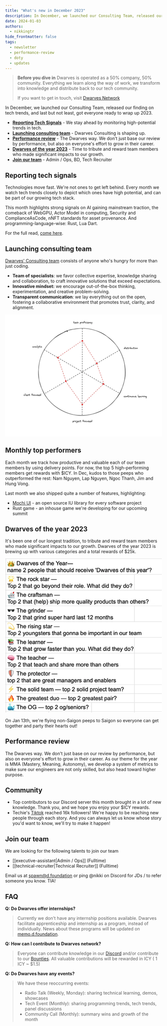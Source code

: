 ```yaml
---
title: "What's new in December 2023"
description: In December, we launched our Consulting Team, released our finding on tech trends, and last but not least, got everyone ready to wrap up 2023.
date: 2024-01-03
authors:
  - nikkingtr
hide_frontmatter: false
tags:
  - newsletter
  - performance-review
  - doty
  - updates
---
```


> **Before you dive in**
> Dwarves is operated as a 50% company, 50% community. Everything we learn along the way of work, we transform into knowledge and distribute back to our tech community.
>
> If you want to get in touch, visit [Dwarves Network](http://discord.gg/dfoundation)

In December, we launched our Consulting Team, released our finding on tech trends, and last but not least, got everyone ready to wrap up 2023.

- **[Reporting Tech Signals](#reporting-tech-signals)** - We stay ahead by monitoring high-potential trends in tech.
- **[Launching consulting team](#launching-consulting-team)** - Dwarves Consulting is shaping up.
- **[Performance review](#performance-review)** - The Dwarves way. We don't just base our review by performance, but also on everyone's effort to grow in their career.
- **[Dwarves of the year 2023](#dwarves-of-the-year-2023)** - Time to tribute and reward team members who made significant impacts to our growth.
- **[Join our team](#join-our-team)** - Admin / Ops, BD, Tech Recruiter

## Reporting tech signals

Technologies move fast. We're not ones to get left behind. Every month we watch tech trends closely to depict which ones have high potential, and can be part of our growing tech stack.

This month highlights strong signals on AI gaining mainstream traction, the comeback of WebGPU, Actor Model in computing, Security and ComplianceAsCode, nNFT standards for asset provenance. And programming-language-wise: Rust, Lua Dart.

For the full read, [come here](https://memo.d.foundation/labs/market-report-dec-2023/).

## Launching consulting team

[Dwarves' Consulting team](https://memo.d.foundation/consulting/) consists of anyone who's hungry for more than just coding.

- **Team of specialists**: we favor collective expertise, knowledge sharing and collaboration, to craft innovative solutions that exceed expectations.
- **Innovative mindset:** we encourage out-of-the-box thinking, experimentation, and creative problem-solving.
- **Transparent communication**: we lay everything out on the open, fostering a collaborative environment that promotes trust, clarity, and alignment.

![consult](assets/2023-whats-new-december_consulting---who-should-join-us-20231221144422875.webp)

## Monthly top performers

Each month we track how productive and valuable each of our team members by using delivery points. For now, the top 5 high-performing members get rewards with $ICY. In Dec, kudos to those peeps who outperformed the rest: Nam Nguyen, Lap Nguyen, Ngoc Thanh, Jim and Hung Vong.

Last month we also shipped quite a number of features, highlighting:

- [Mochi UI](https://mochiui.com/) - an open source IU library for every software project
- Rust game - an inhouse game we're developing for our upcoming summit

## Dwarves of the year 2023

It's been one of our longest tradition, to tribute and reward team members who made significant impacts to our growth. Dwarves of the year 2023 is brewing up with various categories and a total rewards of $25k.

![doty](assets/2023-whats-new-december_whats-new-december-2023-20240103153356468.webp)

On Jan 13th, we're flying non-Saigon peeps to Saigon so everyone can get together and party their hearts out!

## Performance review

The Dwarves way. We don't just base on our review by performance, but also on everyone's effort to grow in their career. As our theme for the year is MMA (Mastery, Meaning, Autonomy), we develop a system of metrics to make sure our engineers are not only skilled, but also head toward higher purpose.

## Community

- Top contributors to our Discord server this month brought in a lot of new knowledge. Thank you, and we hope you enjoy your $ICY rewards.
- Techie's [Tiktok](https://www.tiktok.com/@techiestory.net) reached 16k followers! We're happy to be reaching new people through each story. And you can always let us know whose story you'd want to know, we'll try to make it happen!

## Join our team

We are looking for the following talents to join our team

- [[executive-assistant|Admin / Ops]] (Fulltime)
- [[technical-recruiter|Technical Recruiter]] (Fulltime)

Email us at <spawn@d.foundation> or ping @nikki on Discord for JDs / to refer someone you know. TIA!

## FAQ

**Q: Do Dwarves offer internships?**

> Currently we don't have any internship positions available. Dwarves facilitate apprenticeship and internship as a program, instead of individually. News about these programs will be updated on [memo.d.foundation](https://memo.d.foundation).

**Q: How can I contribute to Dwarves network?**

> Everyone can contribute knowledge in our [Discord](http://discord.gg/dfoundation) and/or contribute to our [Bounties](http://memo.d.foundation).
> All valuable contributions will be rewarded in ICY ( 1 ICY ~ $1.5)

**Q: Do Dwarves have any events?**

> We have these reoccurring events:
>
> - Radio Talk (Weekly, Monday): sharing technical learning, demos, showcases
> - Tech Event (Monthly): sharing programming trends, tech trends, panel discussions
> - Community Call (Monthly): summary wins and growth of the month
